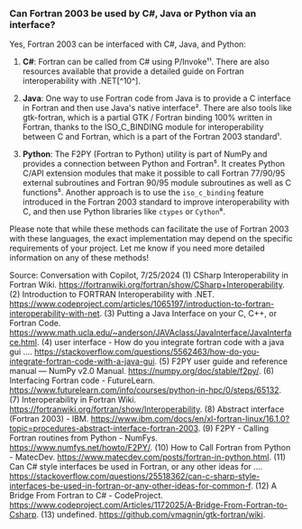 ### Can Fortran 2003 be used by C#, Java or Python via an interface?

Yes, Fortran 2003 can be interfaced with C#, Java, and Python:

1. **C#**: Fortran can be called from C# using P/Invoke¹¹. There are also resources available that provide a detailed guide on Fortran interoperability with .NET[^10^].

2. **Java**: One way to use Fortran code from Java is to provide a C interface in Fortran and then use Java's native interface². There are also tools like gtk-fortran, which is a partial GTK / Fortran binding 100% written in Fortran, thanks to the ISO_C_BINDING module for interoperability between C and Fortran, which is a part of the Fortran 2003 standard¹.

3. **Python**: The F2PY (Fortran to Python) utility is part of NumPy and provides a connection between Python and Fortran⁵. It creates Python C/API extension modules that make it possible to call Fortran 77/90/95 external subroutines and Fortran 90/95 module subroutines as well as C functions⁵. Another approach is to use the `iso_c_binding` feature introduced in the Fortran 2003 standard to improve interoperability with C, and then use Python libraries like `ctypes` or `Cython`⁸.

Please note that while these methods can facilitate the use of Fortran 2003 with these languages, the exact implementation may depend on the specific requirements of your project. Let me know if you need more detailed information on any of these methods!

Source: Conversation with Copilot, 7/25/2024
(1) CSharp Interoperability in Fortran Wiki. https://fortranwiki.org/fortran/show/CSharp+Interoperability.
(2) Introduction to FORTRAN Interoperability with .NET. https://www.codeproject.com/articles/1065197/introduction-to-fortran-interoperability-with-net.
(3) Putting a Java Interface on your C, C++, or Fortran Code. https://www.math.ucla.edu/~anderson/JAVAclass/JavaInterface/JavaInterface.html.
(4) user interface - How do you integrate fortran code with a java gui .... https://stackoverflow.com/questions/5562463/how-do-you-integrate-fortran-code-with-a-java-gui.
(5) F2PY user guide and reference manual — NumPy v2.0 Manual. https://numpy.org/doc/stable/f2py/.
(6) Interfacing Fortran code - FutureLearn. https://www.futurelearn.com/info/courses/python-in-hpc/0/steps/65132.
(7) Interoperability in Fortran Wiki. https://fortranwiki.org/fortran/show/Interoperability.
(8) Abstract interface (Fortran 2003) - IBM. https://www.ibm.com/docs/en/xl-fortran-linux/16.1.0?topic=procedures-abstract-interface-fortran-2003.
(9) F2PY - Calling Fortran routines from Python - NumFys. https://www.numfys.net/howto/F2PY/.
(10) How to Call Fortran from Python - MatecDev. https://www.matecdev.com/posts/fortran-in-python.html.
(11) Can C# style interfaces be used in Fortran, or any other ideas for .... https://stackoverflow.com/questions/25518362/can-c-sharp-style-interfaces-be-used-in-fortran-or-any-other-ideas-for-common-f.
(12) A Bridge From Fortran to C# - CodeProject. https://www.codeproject.com/Articles/1172025/A-Bridge-From-Fortran-to-Csharp.
(13) undefined. https://github.com/vmagnin/gtk-fortran/wiki.
